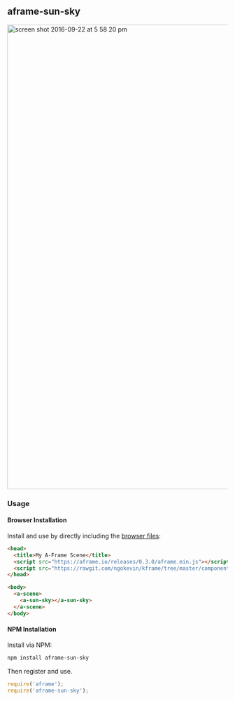 ## aframe-sun-sky

<img width="1060" alt="screen shot 2016-09-22 at 5 58 20 pm" src="https://cloud.githubusercontent.com/assets/674727/18770774/2c775afa-80ee-11e6-9a0a-648cea864415.png">

### Usage

#### Browser Installation

Install and use by directly including the [browser files](dist):

```html
<head>
  <title>My A-Frame Scene</title>
  <script src="https://aframe.io/releases/0.3.0/aframe.min.js"></script>
  <script src="https://rawgit.com/ngokevin/kframe/tree/master/components/sun-sky/dist/aframe-sun-sky.min.js"></script>
</head>

<body>
  <a-scene>
    <a-sun-sky></a-sun-sky>
  </a-scene>
</body>
```

#### NPM Installation

Install via NPM:

```bash
npm install aframe-sun-sky
```

Then register and use.

```js
require('aframe');
require('aframe-sun-sky');
```
